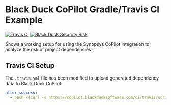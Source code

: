 # Black Duck CoPilot Gradle/Travis CI Example

[![Travis CI](https://travis-ci.org/BlackDuckCoPilot/example-gradle-travis.svg?branch=master)](https://travis-ci.org/BlackDuckCoPilot/example-gradle-travis) [![Black Duck Security Risk](https://copilot.blackducksoftware.com/github/repos/BlackDuckCoPilot/example-gradle-travis/branches/master/badge-risk.svg)](https://copilot.blackducksoftware.com/github/repos/BlackDuckCoPilot/example-gradle-travis/branches/master)

Shows a working setup for using the Synopsys CoPilot integration to analyze the risk of project dependencies

## Travis CI Setup

The `.travis.yml` file has been modified to upload generated dependency data to Black Duck CoPilot:

```yaml
after_success:
  - bash <(curl -s https://copilot.blackducksoftware.com/ci/travis/scripts/upload)
```
